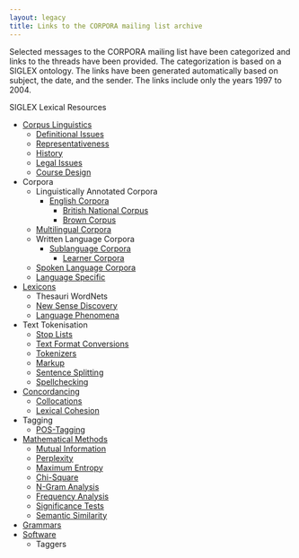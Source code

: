 ```yaml
---
layout: legacy
title: Links to the CORPORA mailing list archive
---
```

Selected messages to the CORPORA mailing list have been categorized and links to the threads have been provided. The categorization is based on a SIGLEX ontology. The links have been generated automatically based on subject, the date, and the sender. The links include only the years 1997 to 2004.

SIGLEX Lexical Resources

* [Corpus Linguistics](corporaarchive/corpus_linguistics.html)
  * [Definitional Issues](corporaarchive/definitional_issues.html)
  * [Representativeness](corporaarchive/representativeness.html)
  * [History](corporaarchive/history.html)
  * [Legal Issues](corporaarchive/legal_issues.html)
  * [Course Design](corporaarchive/course_design.html)
* Corpora
  * Linguistically Annotated Corpora
    * [English Corpora](corporaarchive/english_corpora.html)
      * [British National Corpus](corporaarchive/british_national_corpus.html)
      * [Brown Corpus](corporaarchive/brown_corpus.html)
  * [Multilingual Corpora](corporaarchive/multilingual_corpora.html)
  * Written Language Corpora
    * [Sublanguage Corpora](corporaarchive/sublanguage_corpora.html)
      * [Learner Corpora](corporaarchive/learner_corpora.html)
  * [Spoken Language Corpora](corporaarchive/spoken_language_corpora.html)
  * [Language Specific](corporaarchive/language_specific.html)
* [Lexicons](corporaarchive/lexicons.html)
  * Thesauri WordNets
  * [New Sense Discovery](corporaarchive/new_sense_discovery.html)
  * [Language Phenomena](corporaarchive/language_phenomena.html)
* Text Tokenisation
  * [Stop Lists](corporaarchive/stop_lists.html)
  * [Text Format Conversions](corporaarchive/text_format_conversions.html)
  * [Tokenizers](corporaarchive/tokenizers.html)
  * [Markup](corporaarchive/markup.html)
  * [Sentence Splitting](corporaarchive/sentence_splitting.html)
  * [Spellchecking](corporaarchive/spellchecking.html)
* [Concordancing](corporaarchive/concordancing.html)
  * [Collocations](corporaarchive/collocations.html)
  * [Lexical Cohesion](corporaarchive/lexical_cohesion.html)
* Tagging
  * [POS-Tagging](corporaarchive/pos_tagging.html)
* [Mathematical Methods](corporaarchive/mathematical_methods.html)
  * [Mutual Information](corporaarchive/mutual_information.html)
  * [Perplexity](corporaarchive/perplexity.html)
  * [Maximum Entropy](corporaarchive/maximum_entropy.html)
  * [Chi-Square](corporaarchive/chi_square.html)
  * [N-Gram Analysis](corporaarchive/n_gram_analysis.html)
  * [Frequency Analysis](corporaarchive/frequency_analysis.html)
  * [Significance Tests](corporaarchive/significance_tests.html)
  * [Semantic Similarity](corporaarchive/semantic_similarity.html)
* [Grammars](corporaarchive/grammars.html)
* [Software](corporaarchive/software.html)
  * Taggers
